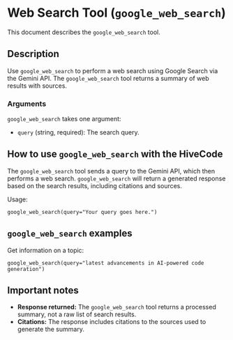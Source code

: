 # Web Search Tool (`google_web_search`)

This document describes the `google_web_search` tool.

## Description

Use `google_web_search` to perform a web search using Google Search via the
Gemini API. The `google_web_search` tool returns a summary of web results with
sources.

### Arguments

`google_web_search` takes one argument:

- `query` (string, required): The search query.

## How to use `google_web_search` with the HiveCode

The `google_web_search` tool sends a query to the Gemini API, which then
performs a web search. `google_web_search` will return a generated response
based on the search results, including citations and sources.

Usage:

```
google_web_search(query="Your query goes here.")
```

## `google_web_search` examples

Get information on a topic:

```
google_web_search(query="latest advancements in AI-powered code generation")
```

## Important notes

- **Response returned:** The `google_web_search` tool returns a processed
  summary, not a raw list of search results.
- **Citations:** The response includes citations to the sources used to generate
  the summary.
